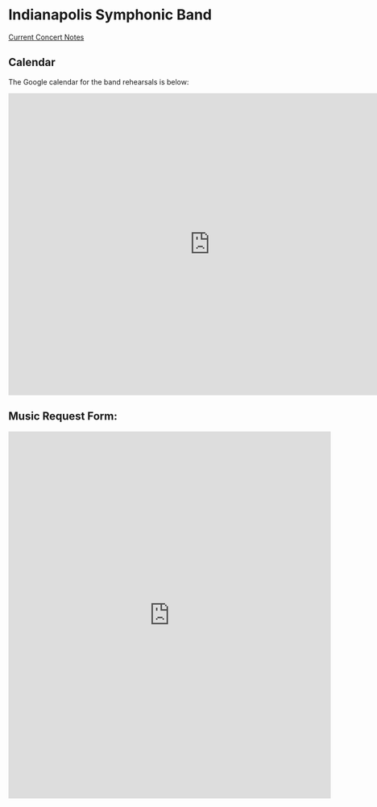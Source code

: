 # Indianapolis Symphonic Band

[Current Concert Notes](/isb/2022-03)

## Calendar

The Google calendar for the band rehearsals is below:

<iframe src="https://calendar.google.com/calendar/embed?src=3ak7dtk3vl1cfqb2t9ha4cfnt4%40group.calendar.google.com&ctz=America%2FNew_York" style="border: 0" width="800" height="600" frameborder="0" scrolling="no"></iframe>

## Music Request Form:

<iframe src="https://docs.google.com/forms/d/e/1FAIpQLSdj8pJoFh6wACgnaxtruhvgjXOxF9FNXrfOZBbXgPR3z_DfLw/viewform?embedded=true" width="640" height="729" frameborder="0" marginheight="0" marginwidth="0">Loading…</iframe>